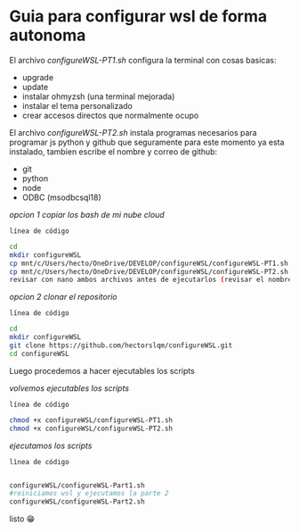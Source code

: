 # Guia para configurar wsl de forma autonoma
El archivo *configureWSL-PT1.sh* configura la terminal con cosas basicas:
* upgrade
* update
* instalar ohmyzsh (una terminal mejorada)
* instalar el tema personalizado
* crear accesos directos que normalmente ocupo

El archivo *configureWSL-PT2.sh* instala programas necesarios para programar js python y github que seguramente para este momento ya esta instalado, tambien escribe el nombre y correo de github:
* git
* python
* node
* ODBC (msodbcsql18)

*opcion 1 copiar los bash de mi nube cloud*

`línea de código`
```bash
cd
mkdir configureWSL
cp mnt/c/Users/hecto/OneDrive/DEVELOP/configureWSL/configureWSL-PT1.sh ~/configureWSL/
cp mnt/c/Users/hecto/OneDrive/DEVELOP/configureWSL/configureWSL-PT2.sh ~/configureWSL/
revisar con nano ambos archivos antes de ejecutarlos (revisar el nombre de usuario, las rutas y correo de git)
```

*opcion 2 clonar el repositorio*

`línea de código`
```bash
cd 
mkdir configureWSL
git clone https://github.com/hectorslqm/configureWSL.git
cd configureWSL
```

Luego procedemos a hacer ejecutables los scripts

*volvemos ejecutables los scripts*

`línea de código`
```bash
chmod +x configureWSL/configureWSL-PT1.sh
chmod +x configureWSL/configureWSL-PT2.sh
```

*ejecutamos los scripts*

`lìnea de código`
```bash

configureWSL/configureWSL-Part1.sh
#reiniciamos wsl y ejecutamos la parte 2
configureWSL/configureWSL-Part2.sh
```
listo 😁
